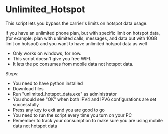 # Unlimited_Hotspot
This script lets you bypass the carrier's limits on hotspot data usage.

If you have an unlimited phone plan, but with specific limit on hotspot data, (for example: plan with unlimited calls, messages, and data but with 10GB limit on hotspot) and you want to have unlimited hotspot data as well
* Only works on windows, for now.
* This script doesn't give you free WIFI.
* It lets the pc consumes from mobile data not hotspot data.

Steps:
* You need to have python installed
* Download files
* Run "unlimited_hotspot_data.exe" as administrator
* You should see "OK" when both IPV4 and IPV6 configurations are set successfully
* Press any key to exit and you are good to go
* You need to run the script every time you turn on your PC
* Remember to track your consumption to make sure you are using mobile data not hotspot data
